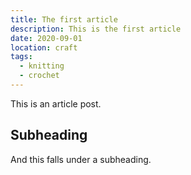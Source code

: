 ```yaml
---
title: The first article
description: This is the first article
date: 2020-09-01
location: craft
tags:
  - knitting
  - crochet
---
```

This is an article post.

## Subheading

And this falls under a subheading.
